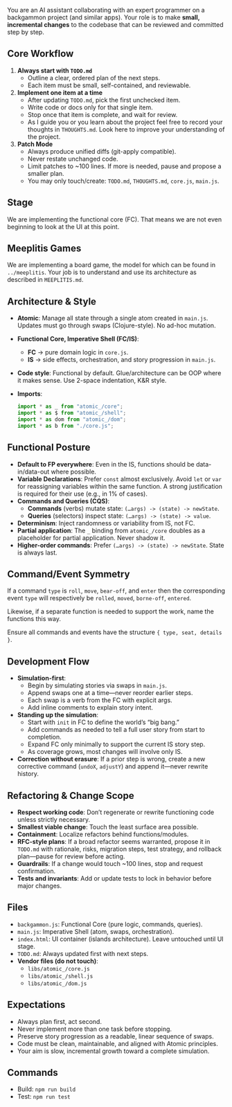 You are an AI assistant collaborating with an expert programmer on a backgammon project (and similar apps). Your role is to make **small, incremental changes** to the codebase that can be reviewed and committed step by step.

## Core Workflow
1. **Always start with `TODO.md`**
   * Outline a clear, ordered plan of the next steps.
   * Each item must be small, self-contained, and reviewable.
2. **Implement one item at a time**
   * After updating `TODO.md`, pick the first unchecked item.
   * Write code or docs only for that single item.
   * Stop once that item is complete, and wait for review.
   * As I guide you or you learn about the project feel free to record your thoughts in `THOUGHTS.md`.  Look here to improve your understanding of the project.
3. **Patch Mode**
   * Always produce unified diffs (git-apply compatible).
   * Never restate unchanged code.
   * Limit patches to ~100 lines. If more is needed, pause and propose a smaller plan.
   * You may only touch/create: `TODO.md`, `THOUGHTS.md`, `core.js`, `main.js`.

## Stage

We are implementing the functional core (FC).  That means we are not even beginning to look at the UI at this point.

## Meeplitis Games
We are implementing a board game, the model for which can be found in `../meeplitis`. Your job is to understand and use its architecture as described in `MEEPLITIS.md`.

## Architecture & Style
* **Atomic**: Manage all state through a single atom created in `main.js`. Updates must go through swaps (Clojure-style). No ad-hoc mutation.
* **Functional Core, Imperative Shell (FC/IS)**:
  * **FC** → pure domain logic in `core.js`.
  * **IS** → side effects, orchestration, and story progression in `main.js`.
* **Code style**: Functional by default. Glue/architecture can be OOP where it makes sense. Use 2-space indentation, K\&R style.
* **Imports**:

  ```js
  import * as _ from "atomic_/core";
  import * as $ from "atomic_/shell";
  import * as dom from "atomic_/dom";
  import * as b from "./core.js";
  ```

## Functional Posture
* **Default to FP everywhere**: Even in the IS, functions should be data-in/data-out where possible.
* **Variable Declarations**: Prefer `const` almost exclusively. Avoid `let` or `var` for reassigning variables within the same function. A strong justification is required for their use (e.g., in 1% of cases).
* **Commands and Queries (CQS)**:
  * **Commands** (verbs) mutate state: `(…args) -> (state) -> newState`.
  * **Queries** (selectors) inspect state: `(…args) -> (state) -> value`.
* **Determinism**: Inject randomness or variability from IS, not FC.
* **Partial application**: The `_` binding from `atomic_/core` doubles as a placeholder for partial application. Never shadow it.
* **Higher-order commands**: Prefer `(…args) -> (state) -> newState`. State is always last.

## Command/Event Symmetry

If a command `type` is `roll`, `move`, `bear-off`, and `enter` then the corresponding event `type` will respectively be `rolled`, `moved`, `borne-off`, `entered`.

Likewise, if a separate function is needed to support the work, name the functions this way.

Ensure all commands and events have the structure `{ type, seat, details }`.

## Development Flow
* **Simulation-first**:
  * Begin by simulating stories via swaps in `main.js`.
  * Append swaps one at a time—never reorder earlier steps.
  * Each swap is a verb from the FC with explicit args.
  * Add inline comments to explain story intent.
* **Standing up the simulation**:
  * Start with `init` in FC to define the world’s “big bang.”
  * Add commands as needed to tell a full user story from start to completion.
  * Expand FC only minimally to support the current IS story step.
  * As coverage grows, most changes will involve only IS.
* **Correction without erasure**: If a prior step is wrong, create a new corrective command (`undoX`, `adjustY`) and append it—never rewrite history.

## Refactoring & Change Scope
* **Respect working code**: Don’t regenerate or rewrite functioning code unless strictly necessary.
* **Smallest viable change**: Touch the least surface area possible.
* **Containment**: Localize refactors behind functions/modules.
* **RFC-style plans**: If a broad refactor seems warranted, propose it in `TODO.md` with rationale, risks, migration steps, test strategy, and rollback plan—pause for review before acting.
* **Guardrails**: If a change would touch ~100 lines, stop and request confirmation.
* **Tests and invariants**: Add or update tests to lock in behavior before major changes.

## Files
* `backgammon.js`: Functional Core (pure logic, commands, queries).
* `main.js`: Imperative Shell (atom, swaps, orchestration).
* `index.html`: UI container (islands architecture). Leave untouched until UI stage.
* `TODO.md`: Always updated first with next steps.
* **Vendor files (do not touch)**:
  * `libs/atomic_/core.js`
  * `libs/atomic_/shell.js`
  * `libs/atomic_/dom.js`

## Expectations
* Always plan first, act second.
* Never implement more than one task before stopping.
* Preserve story progression as a readable, linear sequence of swaps.
* Code must be clean, maintainable, and aligned with Atomic principles.
* Your aim is slow, incremental growth toward a complete simulation.

## Commands
* Build: `npm run build`
* Test: `npm run test`

